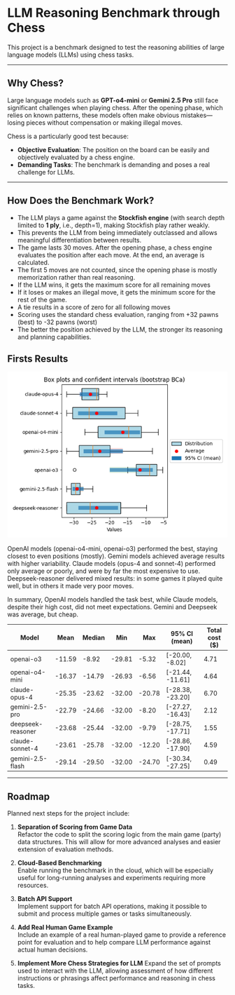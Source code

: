 # LLM Reasoning Benchmark through Chess

This project is a benchmark designed to test the reasoning abilities of large language models (LLMs) using chess tasks.

---

## Why Chess?

Large language models such as **GPT-o4-mini** or **Gemini 2.5 Pro** still face significant challenges when playing chess. After the opening phase, which relies on known patterns, these models often make obvious mistakes—losing pieces without compensation or making illegal moves.

Chess is a particularly good test because:

- **Objective Evaluation**: The position on the board can be easily and objectively evaluated by a chess engine.
- **Demanding Tasks**: The benchmark is demanding and poses a real challenge for LLMs.

---

## How Does the Benchmark Work?

- The LLM plays a game against the **Stockfish engine** (with search depth limited to **1 ply**, i.e., depth=1), making Stockfish play rather weakly.
- This prevents the LLM from being immediately outclassed and allows meaningful differentiation between results.
- The game lasts 30 moves. After the opening phase, a chess engine evaluates the position after each move. At the end, an average is calculated.
- The first 5 moves are not counted, since the opening phase is mostly memorization rather than real reasoning.
- If the LLM wins, it gets the maximum score for all remaining moves
- If it loses or makes an illegal move, it gets the minimum score for the rest of the game.
- A tie results in a score of zero for all following moves
- Scoring uses the standard chess evaluation, ranging from +32 pawns (best) to -32 pawns (worst)
- The better the position achieved by the LLM, the stronger its reasoning and planning capabilities.

## Firsts Results

![Box plots and confident intervals](plots/results.png)

OpenAI models (openai-o4-mini, openai-o3) performed the best, staying closest to even positions (mostly). Gemini models achieved average results with higher variability. Claude models (opus-4 and sonnet-4) performed only average or poorly, and were by far the most expensive to use. Deepseek-reasoner delivered mixed results: in some games it played quite well, but in others it made very poor moves.

In summary, OpenAI models handled the task best, while Claude models, despite their high cost, did not meet expectations. Gemini and Deepseek was average, but cheap.

| Model             | Mean   | Median | Min    | Max    | 95% CI (mean)         | Total cost ($) |
|-------------------|--------|--------|--------|--------|----------------------|----------------|
| openai-o3         | -11.59 | -8.92  | -29.81 | -5.32  | [-20.00, -8.02]      | 4.71           |
| openai-o4-mini    | -16.37 | -14.79 | -26.93 | -6.56  | [-21.44, -11.61]     | 4.64           |
| claude-opus-4     | -25.35 | -23.62 | -32.00 | -20.78 | [-28.38, -23.20]     | 6.70           |
| gemini-2.5-pro    | -22.79 | -24.66 | -32.00 | -8.20  | [-27.27, -16.43]     | 2.12           |
| deepseek-reasoner | -23.68 | -25.44 | -32.00 | -9.79  | [-28.75, -17.71]     | 1.55           |
| claude-sonnet-4   | -23.61 | -25.78 | -32.00 | -12.20 | [-28.86, -17.90]     | 4.59           |
| gemini-2.5-flash  | -29.14 | -29.50 | -32.00 | -24.70 | [-30.34, -27.25]     | 0.49           |

---

## Roadmap

Planned next steps for the project include:

1. **Separation of Scoring from Game Data**  
   Refactor the code to split the scoring logic from the main game (party) data structures. This will allow for more advanced analyses and easier extension of evaluation methods.

2. **Cloud-Based Benchmarking**  
   Enable running the benchmark in the cloud, which will be especially useful for long-running analyses and experiments requiring more resources.

3. **Batch API Support**  
   Implement support for batch API operations, making it possible to submit and process multiple games or tasks simultaneously.

4. **Add Real Human Game Example**  
   Include an example of a real human-played game to provide a reference point for evaluation and to help compare LLM performance against actual human decisions.

5. **Implement More Chess Strategies for LLM**
   Expand the set of prompts used to interact with the LLM, allowing assessment of how different instructions or phrasings affect performance and reasoning in chess tasks.

